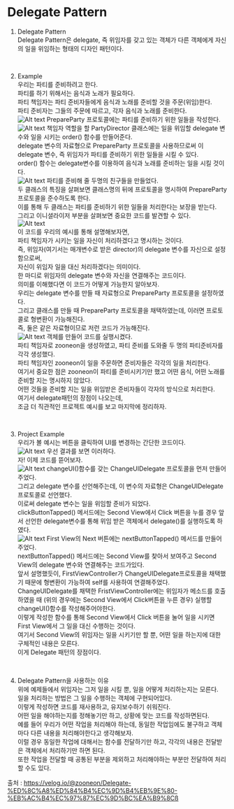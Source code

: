 # Delegate Pattern

1. Delegate Pattern <br>
Delegate Pattern은 delegate, 즉 위임자를 갖고 있는 객체가 다른 객체에게 자신의 일을 위임하는 형태의 디자인 패턴이다. <br>

<br>

2. Example <br>
우리는 파티를 준비하려고 한다.<br>
파티를 하기 위해서는 음식과 노래가 필요하다. <br>
파티 책임자는 파티 준비자들에게 음식과 노래를 준비할 것을 주문(위임)한다.<br>
파티 준비자는 그들의 주문에 따르고, 각자 음식과 노래를 준비한다. <br>
![Alt text](https://velog.velcdn.com/images%2Fzooneon%2Fpost%2F05116dc9-6449-47f9-adb7-4587f5ff4ebc%2Fimage.png)
PrepareParty 프로토콜에는 파티를 준비하기 위한 일들을 작성한다. <br>
![Alt text](https://velog.velcdn.com/images%2Fzooneon%2Fpost%2Fa392c8b8-e622-4552-a4e3-f99e8463d718%2Fimage.png)
책임자 역할을 할 PartyDirector 클래스에는 일을 위임할 delegate 변수와 일을 시키는 order() 함수를 만들어준다. <br>
delegate 변수의 자료형으로 PrepareParty 프로토콜을 사용하므로써 이 delegate 변수, 즉 위임자가 파티를 준비하기 위한 일들을 시킬 수 있다.<br>
order() 함수는 delegate변수를 이용하여 음식과 노래를 준비하는 일을 시킬 것이다. <br>
![Alt text](https://velog.velcdn.com/images%2Fzooneon%2Fpost%2F06e9e587-ab4e-46cb-856c-b22ef59c6541%2Fimage.png)
파티를 준비해 줄 두명의 친구들을 만들었다. <br>
두 클래스의 특징을 살펴보면 클래스명의 뒤에 프로토콜을 명시하여 PrepareParty 프로토콜을 준수하도록 한다. <br>
이를 통해 두 클래스는 파티를 준비하기 위한 일들을 처리한다는 보장을 받는다. <br>
그리고 이니셜라이저 부분을 살펴보면 중요한 코드를 발견할 수 있다. <br>
![Alt text](https://velog.velcdn.com/images%2Fzooneon%2Fpost%2F9c8ca380-4b4b-457a-9c11-58b54c1b973d%2Fimage.png)<br>
이 코드를 우리의 예시를 통해 설명해보자면, <br>
파티 책임자가 시키는 일을 자신이 처리하겠다고 명시하는 것이다.<br>
즉, 위임자(여기서는 매개변수로 받은 director)의 delegate 변수를 자신으로 설정함으로써,<br>
자신이 위임자 일을 대신 처리하겠다는 의미이다. <br>
한 마디로 위임자의 delegate 변수와 자신을 연결해주는 코드이다.<br>
의미를 이해했다면 이 코드가 어떻게 가능한지 알아보자. <br>
우리는 delegate 변수를 만들 때 자료형으로 PrepareParty 프로토콜을 설정하였다. <br>
그리고 클래스를 만들 때 PrepareParty 프로토콜을 채택하였는데, 이러면 프로토콜로 형변환이 가능해진다. <br>
즉, 둘은 같은 자료형이므로 저런 코드가 가능해진다. <br>
![Alt text](https://velog.velcdn.com/images%2Fzooneon%2Fpost%2F6804c97d-2dfb-4a90-9110-34bce3d9ac00%2Fimage.png)
객체를 만들어 코드를 실행시켰다. <br>
파티 책임자로 zooneon을 생성하였고, 파티 준비를 도와줄 두 명의 파티준비자를 각각 생성했다. <br>
파티 책임자인 zooneon이 일을 주문하면 준비자들은 각각의 일을 처리한다. <br>
여기서 중요한 점은 zooneon이 파티를 준비시키기만 했고 어떤 음식, 어떤 노래를 준비할 지는 명시하지 않았다. <br>
어떤 것들을 준비할 지는 일을 위임받은 준비자들이 각자의 방식으로 처리한다. <br>
여기서 delegate패턴의 장점이 나오는데, <br>
조금 더 직관적인 프로젝트 예시를 보고 마지막에 정리하자. <br>
<br>

3. Project Example <br>
우리가 볼 예시는 버튼을 클릭하여 UI를 변경하는 간단한 코드이다. <br>
![Alt text](https://velog.velcdn.com/images%2Fzooneon%2Fpost%2F567fe2c7-500f-4e7d-9b9d-7ad276c8fc41%2Fimage.png)
우선 결과를 보면 이러하다. <br>
자! 이제 코드를 뜯어보자.<br>
![Alt text](https://velog.velcdn.com/images%2Fzooneon%2Fpost%2F1023ca4f-958e-4cbc-a0a4-d2ce57517b53%2Fimage.png)
changeUI()함수를 갖는 ChangeUIDelegate 프로토콜을 먼저 만들어 주었다. <br>
그리고 delegate 변수를 선언해주는데, 이 변수의 자료형은 ChangeUIDelegate 프로토콜로 선언했다.<br>
이로써 delegate 변수는 일을 위임할 준비가 되었다. <br>
clickButtonTapped() 메서드에는 Second View에서 Click 버튼을 누를 경우 앞서 선언한 delegate변수를 통해 위임 받은 객체에서 delegate()를 실행하도록 하였다.<br>
![Alt text](https://velog.velcdn.com/images%2Fzooneon%2Fpost%2Ff612cc07-2720-4708-8e54-01af0a276f14%2Fimage.png)
First View의 Next 버튼에는 nextButtonTapped() 메서드를 만들어주었다. <br>
nextButtonTapped() 메서드에는 Second View를 찾아서 보여주고 Second View의 delegate 변수와 연결해주는 코드가있다. <br>
앞서 설명했듯이, FirstViewController가 ChangeUIDelegate프로토콜을 채택했기 때문에 형변환이 가능하여 self를 사용하여 연결해주었다. <br>
ChangeUIDelegate를 채택한 FristViewController에는 위임자가 메소드를 호출하였을 때 (위의 경우에는 Second View에서 Click버튼을 누른 경우) 실행할 changeUI()함수를 작성해주어야한다.<br>
이렇게 작성한 함수를 통해 Second View에서 Click 버튼을 눌어 일을 시키면 First View에서 그 일을 대신 수행하는 것이다. <br>
여기서 Second View의 위임자는 일을 시키기만 할 뿐, 어떤 일을 하는지에 대한 구체적인 내용은 모른다.<br>
이게 Delegate 패턴의 장점이다. <br>
<br>

4. Delegate Pattern을 사용하는 이유 <br>
    위에 예제들에서 위임자는 그저 일을 시킬 뿐, 일을 어떻게 처리하는지는 모른다. <br>
    일을 처리하는 방법은 그 일을 수행하는 객체에 구현되어있다. <br>
    이렇게 작성하면 코드를 재사용하고, 유지보수하기 쉬워진다. <br>
    어떤 일을 해야하는지를 정해놓기만 하고, 상황에 맞는 코드를 작성하면된다. <br>
    예를 들어 우리가 어떤 작업을 처리해야 하는데, 동일한 작업임에도 불구하고 객체마다 다른 내용을 처리해야한다고 생각해보자. <br>
    이럴 경우 동일한 작업에 대해서는 함수를 전달하기만 하고, 각각의 내용은 전달받은 객체에서 처리하기만 하면 된다. <br>
    또한 작업을 전달할 때 공통된 부분을 제외하고 처리해야하는 부분만 전달하여 처리할 수도 있다. <br>


출처 : https://velog.io/@zooneon/Delegate-%ED%8C%A8%ED%84%B4%EC%9D%B4%EB%9E%80-%EB%AC%B4%EC%97%87%EC%9D%BC%EA%B9%8Cß